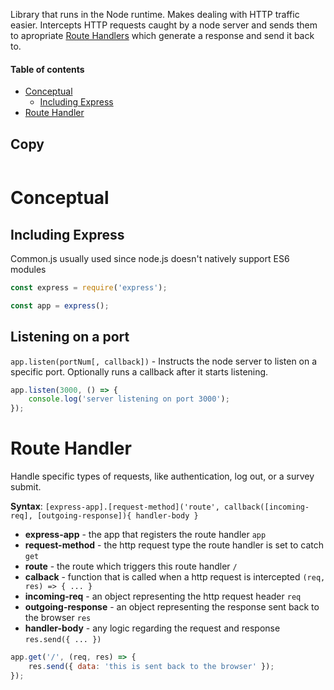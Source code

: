 Library that runs in the Node runtime. Makes dealing with HTTP traffic easier. Intercepts HTTP requests caught by a node server and sends them to apropriate [Route Handlers](#route-handler) which generate a response and send it back to.

#### Table of contents

* [Conceptual](#conceptual)
    * [Including Express](#including-express)
* [Route Handler](#route-handlers)

## Copy

``` javascript

```

# Conceptual

## Including Express
Common.js usually used since node.js doesn't natively support ES6 modules

``` javascript
const express = require('express');

const app = express();
```

## Listening on a port

`app.listen(portNum[, callback])` - Instructs the node server to listen on a specific port. Optionally runs a callback after it starts listening.

``` javascript
app.listen(3000, () => {
    console.log('server listening on port 3000');
});
```

# Route Handler
Handle specific types of requests, like authentication, log out, or a survey submit.

__Syntax__: `[express-app].[request-method]('route', callback([incoming-req], [outgoing-response]){ handler-body }`
* __express-app__ - the app that registers the route handler `app`
* __request-method__ - the http request type the route handler is set to catch `get`
* __route__ - the route which triggers this route handler `/`
* __calback__ - function that is called when a http request is intercepted `(req, res) => { ... }`
* __incoming-req__ - an object representing the http request header `req`
* __outgoing-response__ - an object representing the response sent back to the browser `res`
* __handler-body__ - any logic regarding the request and response `res.send({ ... })`

``` javascript
app.get('/', (req, res) => {
    res.send({ data: 'this is sent back to the browser' });
});
```
